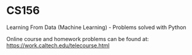 CS156
=====

Learning From Data (Machine Learning) - Problems solved with Python

Online course and homework problems can be found at:
https://work.caltech.edu/telecourse.html

